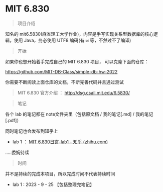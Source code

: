 # MIT 6.830

> 项目介绍

知名的 mit6.5830(麻省理工大学作业)，内容是手写实现关系型数据库的核心逻辑，使用 Java，务必使用 UTF8 编码(有 `⨝` 等，不然过不了编译)



> 开始

如果你也想开始着手完成自己的 MIT 6.830 项目， 可以克隆下面的仓库：

https://github.com/MIT-DB-Class/simple-db-hw-2022

你需要不断阅读上面仓库的文档，不断完善代码并且通过测试

> MIT 6.830 官方介绍 ： http://dsg.csail.mit.edu/6.5830/



> 笔记

各个 lab 的笔记都在 note文件夹里（包括原文档 / 我的笔记[.md] / 我的笔记 [.pdf]）

同时笔记也会发布到知乎上

* lab 1  ： [MIT 6.830日寄-lab1 - 知乎 (zhihu.com)](https://zhuanlan.zhihu.com/p/658169665)

.....委婉待续



> 时间

并不是持续的完成本项目，所以完成时间不代表持续时间

* lab 1 : 2023 - 9 - 25 【包括整理完笔记】